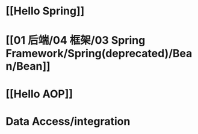 
# [[Hello Spring]]

# [[01 后端/04 框架/03 Spring Framework/Spring(deprecated)/Bean/Bean]]

# [[Hello AOP]]

# Data Access/integration






